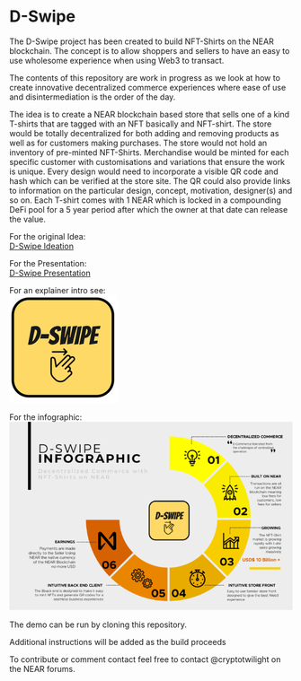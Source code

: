 # D-Swipe
The D-Swipe project has been created to build NFT-Shirts on the NEAR blockchain. The concept is to allow shoppers and sellers to have an easy to use wholesome experience when using Web3 to transact. 

The contents of this repository are work in progress as we look at how to create innovative decentralized commerce experiences where ease of use and disintermediation is the order of the day. 

The idea is to create a NEAR blockchain based store that sells one of a kind T-shirts that are tagged with an NFT basically and NFT-shirt. The store would be totally decentralized for both adding and removing products as well as for customers making purchases. The store would not hold an inventory of pre-minted NFT-Shirts. Merchandise would be minted for each specific customer with customisations and variations that ensure the work is unique. Every design would need to incorporate a visible QR code and hash which can be verified at the store site. The QR could also provide links to information on the particular design, concept, motivation, designer(s) and so on. Each T-shirt comes with 1 NEAR which is locked in a compounding DeFi pool for a 5 year period after which the owner at that date can release the value.

For the original Idea:  
[D-Swipe Ideation](https://gov.near.org/t/done-decentralized-defi-merch-d-swipe/2345)

For the Presentation:  
[D-Swipe Presentation](https://github.com/cryptotwilight/dswipe/blob/7b78514516ed412b2c20ae63b64ce6e1764733b3/D-Swipe.pdf)

For an explainer intro see:   
[![D-Swipe Intro](https://github.com/cryptotwilight/dswipe/blob/7b78514516ed412b2c20ae63b64ce6e1764733b3/logo%20(2).png)](https://youtu.be/kj2WQ5v3n7Y)

For the infographic:  
![D-Swipe Infographic](https://github.com/cryptotwilight/dswipe/blob/61dc7bf448f8c624361d594c0144a4e1f0725f2a/Yellow%20tones%20business%20infographic.png)

The demo can be run by cloning this repository. 

Additional instructions will be added as the build proceeds 

To contribute or comment contact feel free to contact @cryptotwilight on the NEAR forums.
